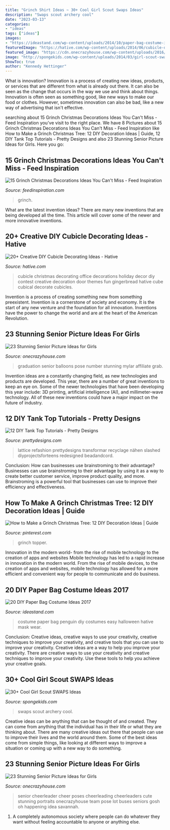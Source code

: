 ```yaml
---
title: "Grinch Shirt Ideas ~ 30+ Cool Girl Scout Swaps Ideas"
description: "Swaps scout archery cool"
date: "2023-03-13"
categories:
- "ideas"
tags: ["ideas"]
images:
- "https://ideastand.com/wp-content/uploads/2014/10/paper-bag-costume-ideas/12-penguin-costume.jpg"
featuredImage: "https://hative.com/wp-content/uploads/2014/06/cubicle-decorating-ideas/15-office-cubicle-decorating-ideas.jpg"
featured_image: "https://cdn.onecrazyhouse.com/wp-content/uploads/2016/08/cheerleader-picture.jpg"
image: "http://spongekids.com/wp-content/uploads/2014/03/girl-scout-swaps-ideas/7-archery-set-girl-scout-swaps.jpg"
ShowToc: true
author: "Kennedy Hettinger"
---
```



What is innovation?
Innovation is a process of creating new ideas, products, or services that are different from what is already out there. It can also be seen as the change that occurs in the way we use and think about things. Innovation is often seen as something good, like new ways to make our food or clothes. However, sometimes innovation can also be bad, like a new way of advertising that isn't effective.

	

		
searching about 15 Grinch Christmas Decorations Ideas You Can&#039;t Miss - Feed Inspiration you've visit to the right place. We have 8 Pictures about 15 Grinch Christmas Decorations Ideas You Can&#039;t Miss - Feed Inspiration like How to Make a Grinch Christmas Tree: 12 DIY Decoration Ideas | Guide, 12 DIY Tank Top Tutorials - Pretty Designs and also 23 Stunning Senior Picture Ideas for Girls. Here you go:
		
    
## 15 Grinch Christmas Decorations Ideas You Can&#039;t Miss - Feed Inspiration

<img loading=lazy src="http://feedinspiration.com/wp-content/uploads/2016/09/Grinch-Yard-Stakes.jpg" onerror="this.onerror=null;this.src='https://tse3.mm.bing.net/th?id=OIP.8J5hr3y5UwYBNZfY7CBw0QHaP0&amp;pid=15.1';" alt="15 Grinch Christmas Decorations Ideas You Can&#039;t Miss - Feed Inspiration">

_Source: feedinspiration.com_

>grinch. 

	

What are the latest invention ideas?
There are many new inventions that are being developed all the time. This article will cover some of the newer and more innovative inventions.

    
## 20+ Creative DIY Cubicle Decorating Ideas - Hative

<img loading=lazy src="https://hative.com/wp-content/uploads/2014/06/cubicle-decorating-ideas/15-office-cubicle-decorating-ideas.jpg" onerror="this.onerror=null;this.src='https://tse4.mm.bing.net/th?id=OIP.3yAIeV4G_770hPlbEuXhQgHaJ4&amp;pid=15.1';" alt="20+ Creative DIY Cubicle Decorating Ideas - Hative">

_Source: hative.com_

>cubicle christmas decorating office decorations holiday decor diy contest creative decoration door themes fun gingerbread hative cube cubical decorate cubicles. 

	

Invention is a process of creating something new from something preexistent. Invention is a cornerstone of society and economy. It is the start of any new venture and the foundation for all innovation. Inventions have the power to change the world and are at the heart of the American Revolution.

    
## 23 Stunning Senior Picture Ideas For Girls

<img loading=lazy src="https://cdn.onecrazyhouse.com/wp-content/uploads/2016/08/graduation-year-balloons.jpg" onerror="this.onerror=null;this.src='https://tse3.mm.bing.net/th?id=OIP.GsYlh8brqS7vuw8jdkXRsAHaLH&amp;pid=15.1';" alt="23 Stunning Senior Picture Ideas for Girls">

_Source: onecrazyhouse.com_

>graduation senior balloons pose number stunning mylar affiliate grab. 

	

Invention ideas are a constantly changing field, as new technologies and products are developed. This year, there are a number of great inventions to keep an eye on. Some of the newer technologies that have been developing this year include: 3D printing, artificial intelligence (AI), and millimeter-wave technology. All of these new inventions could have a major impact on the future of industry.

    
## 12 DIY Tank Top Tutorials - Pretty Designs

<img loading=lazy src="https://www.prettydesigns.com/wp-content/uploads/2014/04/Lattice-Tank.jpg" onerror="this.onerror=null;this.src='https://tse1.mm.bing.net/th?id=OIP.3TWxi9EjnRtcy6qJ__mMMwHaJ6&amp;pid=15.1';" alt="12 DIY Tank Top Tutorials - Pretty Designs">

_Source: prettydesigns.com_

>lattice refashion prettydesigns transformar recyclage nähen slashed diyprojectsforteens redesigned beadandcord. 

	

Conclusion: How can businesses use brainstroming to their advantage?
Businesses can use brainstroming to their advantage by using it as a way to create better customer service, improve product quality, and more. Brainstroming is a powerful tool that businesses can use to improve their efficiency and effectiveness.

    
## How To Make A Grinch Christmas Tree: 12 DIY Decoration Ideas | Guide

<img loading=lazy src="https://i.pinimg.com/736x/33/06/b9/3306b9d0640ab51a0b3fa9c6a98842b3.jpg" onerror="this.onerror=null;this.src='https://tse3.mm.bing.net/th?id=OIP.CtSIStVdaWtpPlHDhDsyPgHaNb&amp;pid=15.1';" alt="How to Make a Grinch Christmas Tree: 12 DIY Decoration Ideas | Guide">

_Source: pinterest.com_

>grinch topper. 

	

Innovation in the modern world- from the rise of mobile technology to the creation of apps and websites
Mobile technology has led to a rapid increase in innovation in the modern world. From the rise of mobile devices, to the creation of apps and websites, mobile technology has allowed for a more efficient and convenient way for people to communicate and do business.

    
## 20 DIY Paper Bag Costume Ideas 2017

<img loading=lazy src="https://ideastand.com/wp-content/uploads/2014/10/paper-bag-costume-ideas/12-penguin-costume.jpg" onerror="this.onerror=null;this.src='https://tse4.mm.bing.net/th?id=OIP.OS3L5Mj-PeccZd5kLFBHXwHaMY&amp;pid=15.1';" alt="20 DIY Paper Bag Costume Ideas 2017">

_Source: ideastand.com_

>costume paper bag penguin diy costumes easy halloween hative mask wear. 

	

Conclusion: Creative ideas, creative ways to use your creativity, creative techniques to improve your creativity, and creative tools that you can use to improve your creativity.
Creative ideas are a way to help you improve your creativity. There are creative ways to use your creativity and creative techniques to improve your creativity. Use these tools to help you achieve your creative goals.

    
## 30+ Cool Girl Scout SWAPS Ideas

<img loading=lazy src="http://spongekids.com/wp-content/uploads/2014/03/girl-scout-swaps-ideas/7-archery-set-girl-scout-swaps.jpg" onerror="this.onerror=null;this.src='https://tse2.mm.bing.net/th?id=OIP.2liiZ2F1dJ8qdnWJQH0XkwHaJ4&amp;pid=15.1';" alt="30+ Cool Girl Scout SWAPS Ideas">

_Source: spongekids.com_

>swaps scout archery cool. 

	

Creative ideas can be anything that can be thought of and created. They can come from anything that the individual has in their life or what they are thinking about. There are many creative ideas out there that people can use to improve their lives and the world around them. Some of the best ideas come from simple things, like looking at different ways to improve a situation or coming up with a new way to do something.

    
## 23 Stunning Senior Picture Ideas For Girls

<img loading=lazy src="https://cdn.onecrazyhouse.com/wp-content/uploads/2016/08/cheerleader-picture.jpg" onerror="this.onerror=null;this.src='https://tse2.mm.bing.net/th?id=OIP.1z1uG-Hh370Qrnw2DCwNLAHaLH&amp;pid=15.1';" alt="23 Stunning Senior Picture Ideas for Girls">

_Source: onecrazyhouse.com_

>senior cheerleader cheer poses cheerleading cheerleaders cute stunning portraits onecrazyhouse team pose lot buses seniors gosh oh happening idea savannah. 

	

1. A completely autonomous society where people can do whatever they want without feeling accountable to anyone or anything else. 

